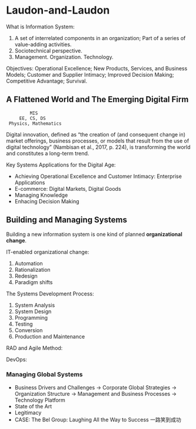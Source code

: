 # Laudon-and-Laudon

What is Information System: 
1. A set of interrelated components in an organization; Part of a series of value-adding activities.
2. Sociotechnical perspective.
3. Management. Organization. Technology.

Objectives: Operational Excellence; New Products, Services, and Business Models; Customer and Supplier Intimacy; Improved Decision Making; Competitive Advantage; Survival.

## A Flattened World and The Emerging Digital Firm

             MIS
         EE, CS, DS
     Physics, Mathematics

Digital innovation, defined as “the creation of (and consequent change in) market offerings, business processes, or
models that result from the use of digital technology” (Nambisan et al., 2017, p. 224), is transforming the world and constitutes a long-term trend.

Key Systems Applications for the Digital Age:
- Achieving Operational Excellence and Customer Intimacy: Enterprise Applications
- E-commerce: Digital Markets, Digital Goods
- Managing Knowledge
- Enhacing Decision Making 

## Building and Managing Systems
Building a new information system is one kind of planned **organizational change**.

IT-enabled organizational change: 
1. Automation
2. Rationalization
3. Redesign
4. Paradigm shifts

The Systems Development Process: 
1. System Analysis
2. System Design
3. Programming
4. Testing
5. Conversion
6. Production and Maintenance

RAD and Agile Method: 

DevOps: 

### Managing Global Systems
- Business Drivers and Challenges -> Corporate Global Strategies -> Organization Structure -> Management and Business Processes -> Technology Platform
- State of the Art
- Legitimacy
- CASE: The Bel Group: Laughing All the Way to Success 一路笑到成功
